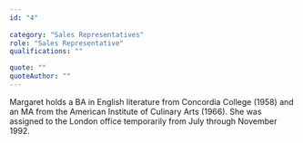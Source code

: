 ```yaml
---
id: "4"
 
category: "Sales Representatives"
role: "Sales Representative"
qualifications: ""

quote: ""
quoteAuthor: ""
---
```


[Editing your profile]: https://github.com/SSWConsulting/People/wiki/3.-Editing-your-profile

Margaret holds a BA in English literature from Concordia College (1958) and an MA from the American Institute of Culinary Arts (1966). She was assigned to the London office temporarily from July through November 1992.